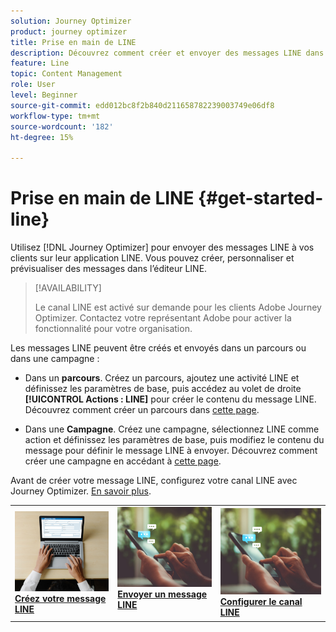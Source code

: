 ```yaml
---
solution: Journey Optimizer
product: journey optimizer
title: Prise en main de LINE
description: Découvrez comment créer et envoyer des messages LINE dans Journey Optimizer
feature: Line
topic: Content Management
role: User
level: Beginner
source-git-commit: edd012bc8f2b840d211658782239003749e06df8
workflow-type: tm+mt
source-wordcount: '182'
ht-degree: 15%

---
```


# Prise en main de LINE {#get-started-line}

Utilisez [!DNL Journey Optimizer] pour envoyer des messages LINE à vos clients sur leur application LINE. Vous pouvez créer, personnaliser et prévisualiser des messages dans l’éditeur LINE.

>[!AVAILABILITY]
>
>Le canal LINE est activé sur demande pour les clients Adobe Journey Optimizer. Contactez votre représentant Adobe pour activer la fonctionnalité pour votre organisation.

Les messages LINE peuvent être créés et envoyés dans un parcours ou dans une campagne :

* Dans un **parcours**. Créez un parcours, ajoutez une activité LINE et définissez les paramètres de base, puis accédez au volet de droite **[!UICONTROL Actions : LINE]** pour créer le contenu du message LINE. Découvrez comment créer un parcours dans [cette page](../building-journeys/journey-gs.md).

* Dans une **Campagne**. Créez une campagne, sélectionnez LINE comme action et définissez les paramètres de base, puis modifiez le contenu du message pour définir le message LINE à envoyer. Découvrez comment créer une campagne en accédant à [cette page](../campaigns/create-campaign.md#configure).

Avant de créer votre message LINE, configurez votre canal LINE avec Journey Optimizer. [En savoir plus](line-configuration.md).

<table style="table-layout:fixed"><tr style="border: 0;">
<td>
<a href="create-line.md">
<img alt="Prospect" src="../assets/do-not-localize/sms-create.jpeg">
</a>
<div><a href="create-line.md"><strong>Créez votre message LINE</strong>
</div>
</td>
<td>
<a href="send-line.md">
<img alt="Peu fréquent" src="../assets/do-not-localize/sms-sending.jpg">
</a>
<div>
<a href="send-line.md"><strong>Envoyer un message LINE</strong></a>
</div>
<p></td>
<td>
<a href="line-configuration.md">
<img alt="Peu fréquent" src="../assets/do-not-localize/sms-sending.jpg">
<div>
<a href="line-configuration.md"><strong>Configurer le canal LINE</strong>
</a>
</div>
</td>
</tr></table>

